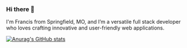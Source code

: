### Hi there 👋

I'm Francis from Springfield, MO, and I’m a versatile full stack developer who loves crafting innovative and user-friendly web applications.

[![Anurag's GitHub stats](https://github-readme-stats.vercel.app/api?username=fesomibe)](https://github.com/anuraghazra/github-readme-stats)

